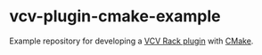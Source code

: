 # vcv-plugin-cmake-example
Example repository for developing a [VCV Rack plugin](https://vcvrack.com/manual/PluginDevelopmentTutorial) with [CMake](https://cmake.org).
